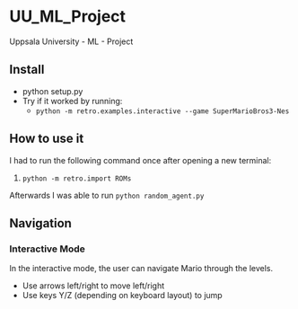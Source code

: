 # UU_ML_Project
Uppsala University - ML - Project

## Install
- python setup.py
- Try if it worked by running:
    - `python -m retro.examples.interactive --game SuperMarioBros3-Nes`

## How to use it
I had to run the following command once after opening a new terminal: 
1. `python -m retro.import ROMs`

Afterwards I was able to run `python random_agent.py`

## Navigation
### Interactive Mode 
In the interactive mode, the user can navigate Mario through the levels.
- Use arrows left/right to move left/right
- Use keys Y/Z (depending on keyboard layout) to jump

